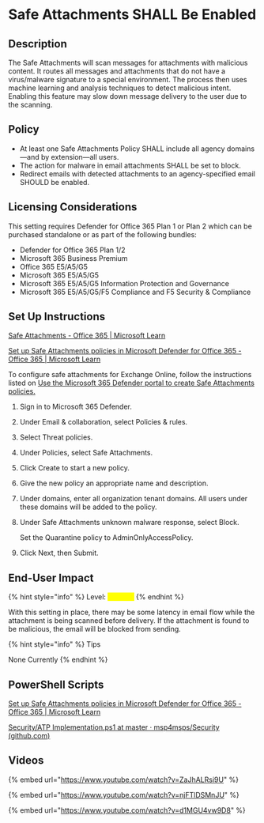 # Safe Attachments SHALL Be Enabled

## Description

The Safe Attachments will scan messages for attachments with malicious content. It routes all messages and attachments that do not have a virus/malware signature to a special environment. The process then uses machine learning and analysis techniques to detect malicious intent. Enabling this feature may slow down message delivery to the user due to the scanning.

## Policy

* At least one Safe Attachments Policy SHALL include all agency domains—and by extension—all users.
* The action for malware in email attachments SHALL be set to block.
* Redirect emails with detected attachments to an agency-specified email SHOULD be enabled.

## Licensing Considerations

This setting requires Defender for Office 365 Plan 1 or Plan 2 which can be purchased standalone or as part of the following bundles:

* Defender for Office 365 Plan 1/2
* Microsoft 365 Business Premium
* Office 365 E5/A5/G5
* Microsoft 365 E5/A5/G5
* Microsoft 365 E5/A5/G5 Information Protection and Governance
* Microsoft 365 E5/A5/G5/F5 Compliance and F5 Security & Compliance

## Set Up Instructions

[Safe Attachments - Office 365 | Microsoft Learn](https://learn.microsoft.com/en-us/microsoft-365/security/office-365-security/safe-attachments-about?view=o365-worldwide#safe-attachments-policy-settings)

[Set up Safe Attachments policies in Microsoft Defender for Office 365 - Office 365 | Microsoft Learn](https://learn.microsoft.com/en-us/microsoft-365/security/office-365-security/safe-attachments-policies-configure?view=o365-worldwide#use-the-microsoft-365-defender-portal-to-create-safe-attachments-policies)

To configure safe attachments for Exchange Online, follow the instructions listed on [Use the Microsoft 365 Defender portal to create Safe Attachments policies.](https://docs.microsoft.com/en-us/microsoft-365/security/office-365-security/set-up-safe-attachments-policies?view=o365-worldwide#use-the-microsoft-365-defender-portal-to-create-safe-attachments-policies)

1. Sign in to Microsoft 365 Defender.
2. Under Email & collaboration, select Policies & rules.
3. Select Threat policies.
4. Under Policies, select Safe Attachments.
5. Click Create to start a new policy.
6. Give the new policy an appropriate name and description.
7. Under domains, enter all organization tenant domains. All users under these domains will be added to the policy.
8.  Under Safe Attachments unknown malware response, select Block.

    Set the Quarantine policy to AdminOnlyAccessPolicy.
9. Click Next, then Submit.

## End-User Impact

{% hint style="info" %}
Level: <mark style="color:yellow;">Medium</mark>
{% endhint %}

With this setting in place, there may be some latency in email flow while the attachment is being scanned before delivery. If the attachment is found to be malicious, the email will be blocked from sending.

{% hint style="info" %}
Tips

None Currently
{% endhint %}

## PowerShell Scripts

[Set up Safe Attachments policies in Microsoft Defender for Office 365 - Office 365 | Microsoft Learn](https://learn.microsoft.com/en-us/microsoft-365/security/office-365-security/safe-attachments-policies-configure?view=o365-worldwide#use-exchange-online-powershell-or-standalone-eop-powershell-to-configure-safe-attachments-policies)

[Security/ATP Implementation.ps1 at master · msp4msps/Security (github.com)](https://github.com/msp4msps/Security/blob/master/ATP%20Implementation.ps1)

## Videos

{% embed url="https://www.youtube.com/watch?v=ZaJhALRsi9U" %}

{% embed url="https://www.youtube.com/watch?v=njFTlDSMnJU" %}

{% embed url="https://www.youtube.com/watch?v=d1MGU4vw9D8" %}
